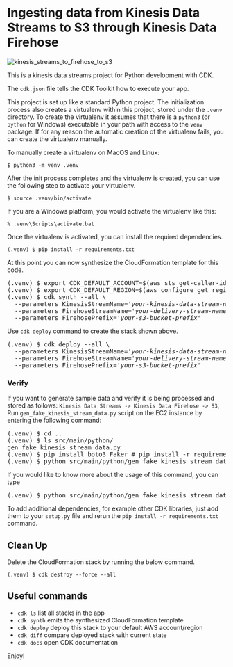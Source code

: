 
# Ingesting data from Kinesis Data Streams to S3 through Kinesis Data Firehose

![kinesis_streams_to_firehose_to_s3](./kinesis_streams_to_firehose_to_s3.svg)

This is a kinesis data streams project for Python development with CDK.

The `cdk.json` file tells the CDK Toolkit how to execute your app.

This project is set up like a standard Python project.  The initialization
process also creates a virtualenv within this project, stored under the `.venv`
directory.  To create the virtualenv it assumes that there is a `python3`
(or `python` for Windows) executable in your path with access to the `venv`
package. If for any reason the automatic creation of the virtualenv fails,
you can create the virtualenv manually.

To manually create a virtualenv on MacOS and Linux:

```
$ python3 -m venv .venv
```

After the init process completes and the virtualenv is created, you can use the following
step to activate your virtualenv.

```
$ source .venv/bin/activate
```

If you are a Windows platform, you would activate the virtualenv like this:

```
% .venv\Scripts\activate.bat
```

Once the virtualenv is activated, you can install the required dependencies.

```
(.venv) $ pip install -r requirements.txt
```

At this point you can now synthesize the CloudFormation template for this code.

<pre>
(.venv) $ export CDK_DEFAULT_ACCOUNT=$(aws sts get-caller-identity --query Account --output text)
(.venv) $ export CDK_DEFAULT_REGION=$(aws configure get region)
(.venv) $ cdk synth --all \
  --parameters KinesisStreamName=<i>'your-kinesis-data-stream-name'</i> \
  --parameters FirehoseStreamName=<i>'your-delivery-stream-name'</i> \
  --parameters FirehosePrefix=<i>'your-s3-bucket-prefix'</i>
</pre>

Use `cdk deploy` command to create the stack shown above.

<pre>
(.venv) $ cdk deploy --all \
  --parameters KinesisStreamName=<i>'your-kinesis-data-stream-name'</i> \
  --parameters FirehoseStreamName=<i>'your-delivery-stream-name'</i> \
  --parameters FirehosePrefix=<i>'your-s3-bucket-prefix'</i>
</pre>

### Verify

If you want to generate sample data and verify it is being processed and stored as follows: `Kinesis Data Streams -> Kinesis Data Firehose -> S3`, <br/>
Run `gen_fake_kinesis_stream_data.py` script on the EC2 instance by entering the following command:

<pre>
(.venv) $ cd ..
(.venv) $ ls src/main/python/
gen_fake_kinesis_stream_data.py
(.venv) $ pip install boto3 Faker # pip install -r requirements-dev.txt
(.venv) $ python src/main/python/gen_fake_kinesis_stream_data.py --stream-name <i>'your-kinesis-stream-name'</i> --max-count -1
</pre>

If you would like to know more about the usage of this command, you can type

<pre>
(.venv) $ python src/main/python/gen_fake_kinesis_stream_data.py --help
</pre>

To add additional dependencies, for example other CDK libraries, just add
them to your `setup.py` file and rerun the `pip install -r requirements.txt`
command.

## Clean Up

Delete the CloudFormation stack by running the below command.

```
(.venv) $ cdk destroy --force --all
```

## Useful commands

 * `cdk ls`          list all stacks in the app
 * `cdk synth`       emits the synthesized CloudFormation template
 * `cdk deploy`      deploy this stack to your default AWS account/region
 * `cdk diff`        compare deployed stack with current state
 * `cdk docs`        open CDK documentation

Enjoy!

